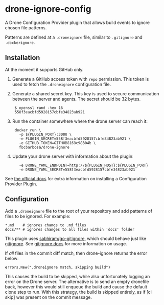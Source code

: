 # drone-ignore-config

A Drone Configuration Provider plugin that allows build events to ignore chosen file patterns.

Patterns are defined at a `.droneignore` file, similar to `.gitignore` and `.dockerignore`.

## Installation

At the moment it supports GitHub only.

1. Generate a GitHub access token with `repo` permission. This token is used to fetch the `.droneignore` configuration file.

2. Generate a shared secret key. This key is used to secure communication between the server and agents. The secret should be 32 bytes.

        $ openssl rand -hex 16
        558f3eacbfd5928157cbfe34823ab921

3. Run the container somewhere where the drone server can reach it:


        docker run \
          -p ${PLUGIN_PORT}:3000 \
          -e PLUGIN_SECRET=558f3eacbfd5928157cbfe34823ab921 \
          -e GITHUB_TOKEN=GITHUB8168c98304b \
          fbcbarbosa/drone-ignore

4. Update your drone server with information about the plugin:

          -e DRONE_YAML_ENDPOINT=http://${PLUGIN_HOST}:${PLUGIN_PORT}
          -e DRONE_YAML_SECRET=558f3eacbfd5928157cbfe34823ab921


See [the official docs](https://docs.drone.io/extend/config) for extra information on installing a Configuration Provider Plugin.

## Configuration

Add a `.droneignore` file to the root of your repository and add patterns of files to be ignored. For example:

```
*.md    # ignores changs to .md files
docs/** # ignores changes to all files within 'docs' folder
```

This plugin uses [sabhiram/go-gitignore](github.com/sabhiram/go-gitignore), which should behave just like [gitignore](https://git-scm.com/docs/gitignore). See [gitignore docs](https://git-scm.com/docs/gitignore) for more information on usage.

If _all_ files in the commit diff match, then drone-ignore returns the error below:

```
errors.New(".droneignore match, skipping build")
```

This causes the build to be skipped, while also unfortunately logging an error on the Drone server. The alternative is to send an empty dronefile back, however this would still enqueue the build and cause the default clone step to run. With this strategy, the build is skipped entirely, as if [ci skip] was present on the commit message.